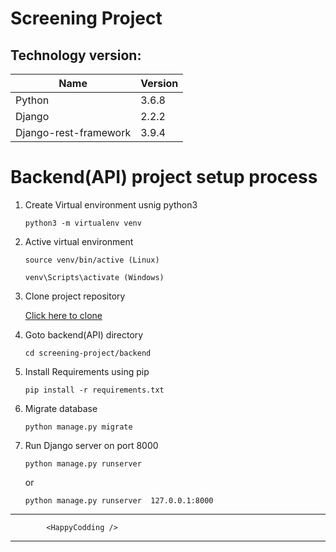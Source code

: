 # Screening Project

## Technology version:
| Name                        	| Version 	    |
|-----------------------------	|-------------- |
| Python                      	| 3.6.8      	|
| Django                      	| 2.2.2       	|
| Django-rest-framework 	    | 3.9.4       	|


# Backend(API) project setup process

1. Create Virtual environment usnig python3
    ```
    python3 -m virtualenv venv
    ```

2. Active virtual environment
    ```
    source venv/bin/active (Linux)
    ```
    ```
    venv\Scripts\activate (Windows)
    ```
3. Clone project repository 
    
    [Click here to clone](https://github.com/theasad/mdrive-api.git)

4. Goto backend(API) directory
    ```
    cd screening-project/backend
    ```
    
5. Install Requirements using pip
    ```
    pip install -r requirements.txt
    ```

6. Migrate database
    ```
    python manage.py migrate
    ```

7. Run Django server on port 8000
    ```
    python manage.py runserver 
    ```
    or

    ```
    python manage.py runserver  127.0.0.1:8000
    ```

***********************************
            <HappyCodding />
***********************************

